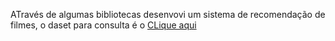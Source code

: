 ATravés de algumas bibliotecas desenvovi um sistema de recomendação de filmes, o daset para consulta é o [CLique aqui ]([https://meuportfolio.com](https://www.kaggle.com/datasets/ahsanaseer/top-rated-tmdb-movies-10k))
